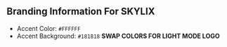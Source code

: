 ## Branding Information For SKYLIX
 - Accent Color: `#FFFFFF`
 - Accent Background: `#181818`
**SWAP COLORS FOR LIGHT MODE LOGO**
